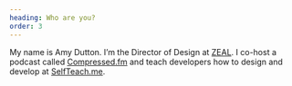 ```yaml
---
heading: Who are you?
order: 3
---
```


My name is Amy Dutton. I’m the Director of Design at [ZEAL](https://codingzeal.com). I co-host a podcast called [Compressed.fm](https://compressed.fm) and teach developers how to design and develop at [SelfTeach.me](https://selfteach.me).
